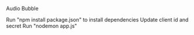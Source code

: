Audio Bubble

Run "npm install package.json" to install dependencies
Update client id and secret
Run "nodemon app.js"
